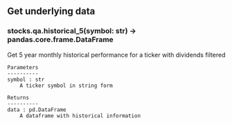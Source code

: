 ## Get underlying data 
### stocks.qa.historical_5(symbol: str) -> pandas.core.frame.DataFrame

Get 5 year monthly historical performance for a ticker with dividends filtered

    Parameters
    ----------
    symbol : str
        A ticker symbol in string form

    Returns
    ----------
    data : pd.DataFrame
        A dataframe with historical information
